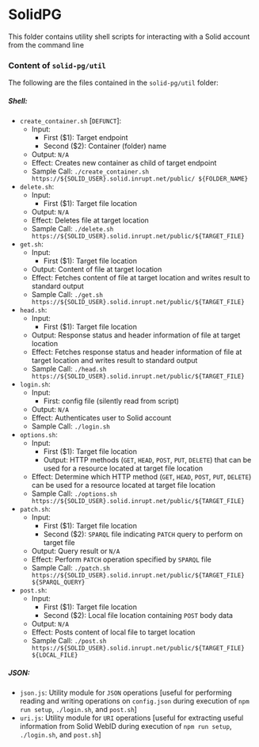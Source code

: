# SolidPG
This folder contains utility shell scripts for interacting with a Solid account from the command line

### Content of `solid-pg/util`
The following are the files contained in the `solid-pg/util` folder:
##### Shell:
- `create_container.sh` [`DEFUNCT`]:
  - Input:
    - First ($1): Target endpoint
    - Second ($2): Container (folder) name
  - Output: `N/A`
  - Effect: Creates new container as child of target endpoint
  - Sample Call: `./create_container.sh https://${SOLID_USER}.solid.inrupt.net/public/ ${FOLDER_NAME}`
- `delete.sh`:
  - Input:
    - First ($1): Target file location
  - Output: `N/A`
  - Effect: Deletes file at target location
  - Sample Call: `./delete.sh https://${SOLID_USER}.solid.inrupt.net/public/${TARGET_FILE}`
- `get.sh`:
  - Input:
    - First ($1): Target file location
  - Output: Content of file at target location
  - Effect: Fetches content of file at target location and writes result to standard output
  - Sample Call: `./get.sh https://${SOLID_USER}.solid.inrupt.net/public/${TARGET_FILE}`
- `head.sh`:
  - Input:
    - First ($1): Target file location
  - Output: Response status and header information of file at target location
  - Effect: Fetches response status and header information of file at target location and writes result to standard output
  - Sample Call: `./head.sh https://${SOLID_USER}.solid.inrupt.net/public/${TARGET_FILE}`
- `login.sh`:
  - Input:
    - First: config file (silently read from script)
  - Output: `N/A`
  - Effect: Authenticates user to Solid account
  - Sample Call: `./login.sh`
- `options.sh`:
  - Input:
    - First ($1): Target file location
    - Output: HTTP methods (`GET`, `HEAD`, `POST`, `PUT`, `DELETE`) that can be used for a resource located at target file location
  - Effect: Determine which HTTP method (`GET`, `HEAD`, `POST`, `PUT`, `DELETE`) can be used for a resource located at target file location
  - Sample Call: `./options.sh https://${SOLID_USER}.solid.inrupt.net/public/${TARGET_FILE}`
- `patch.sh`:
  - Input:
    - First ($1): Target file location
    - Second ($2): `SPARQL` file indicating `PATCH` query to perform on target file
  - Output: Query result or `N/A`
  - Effect: Perform `PATCH` operation specified by `SPARQL` file
  - Sample Call: `./patch.sh https://${SOLID_USER}.solid.inrupt.net/public/${TARGET_FILE} ${SPARQL_QUERY}`
- `post.sh`:
  - Input:
    - First ($1): Target file location
    - Second ($2): Local file location containing `POST` body data
  - Output: `N/A`
  - Effect: Posts content of local file to target location
  - Sample Call: `./post.sh https://${SOLID_USER}.solid.inrupt.net/public/${TARGET_FILE} ${LOCAL_FILE}`

##### JSON:
- `json.js`: Utility module for `JSON` operations [useful for performing reading and writing operations on `config.json` during execution of `npm run setup`, `./login.sh`, and `post.sh`]
- `uri.js`: Utility module for `URI` operations [useful for extracting useful information from Solid WebID during execution of `npm run setup`, `./login.sh`, and `post.sh`]
